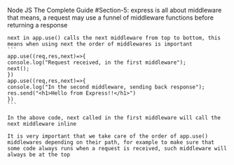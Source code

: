 Node JS The Complete Guide
    #Section-5:
        express is all about middleware that means, a request may use a funnel of middleware functions before returning a response


    next in app.use() calls the next middleware from top to bottom, this means when using next the order of middlewares is important
    ```
    app.use((req,res,next)=>{
    console.log("Request received, in the first middleware");
    next();
    })
    app.use((req,res,next)=>{
    console.log("In the second middleware, sending back response");
    res.send("<h1>Hello from Express!!</h1>")
    })
    ```

    In the above code, next called in the first middleware will call the next middleware inline

    It is very important that we take care of the order of app.use() middlewares depending on their path, for example to make sure that some code always runs when a request is received, such middleware will always be at the top